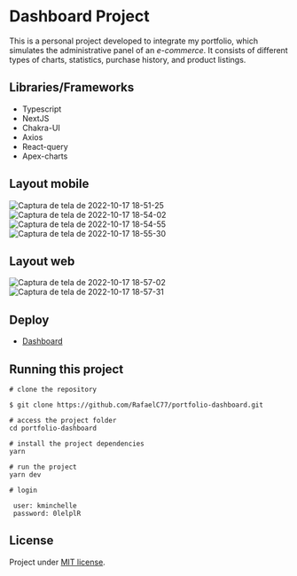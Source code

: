 # Dashboard Project


This is a personal project developed to integrate my portfolio, which simulates the administrative panel of an *e-commerce*.
It consists of different types of charts, statistics, purchase history, and product listings.

## Libraries/Frameworks

- Typescript
- NextJS
- Chakra-UI
- Axios
- React-query
- Apex-charts

## Layout mobile

![Captura de tela de 2022-10-17 18-51-25](https://user-images.githubusercontent.com/91793932/196290707-eee77367-8d9c-40cb-8696-12d5528b75e8.png)
![Captura de tela de 2022-10-17 18-54-02](https://user-images.githubusercontent.com/91793932/196291097-cf2554c2-5aa8-4703-814e-c0ae6f46bee3.png)
![Captura de tela de 2022-10-17 18-54-55](https://user-images.githubusercontent.com/91793932/196291221-9cd6ae4f-bb3a-4466-a58e-7b4bec8147ec.png)
![Captura de tela de 2022-10-17 18-55-30](https://user-images.githubusercontent.com/91793932/196291301-fc031612-2eec-4db2-a67e-cd040259ffee.png)

## Layout web

![Captura de tela de 2022-10-17 18-57-02](https://user-images.githubusercontent.com/91793932/196291527-a3437639-fe69-4751-afd1-083274640d2f.png)
![Captura de tela de 2022-10-17 18-57-31](https://user-images.githubusercontent.com/91793932/196291585-fd464d06-ebfa-4584-ae9f-0bade332976b.png)

## Deploy

- [Dashboard](https://dashboard-rafaelc77.vercel.app/dashboard)

## Running this project

```
# clone the repository

$ git clone https://github.com/RafaelC77/portfolio-dashboard.git

# access the project folder 
cd portfolio-dashboard

# install the project dependencies
yarn

# run the project
yarn dev

# login

 user: kminchelle
 password: 0lelplR

```

## License

Project under [MIT license](https://github.com/RafaelC77/portfolio-dashboard/blob/main/LICENSE).
